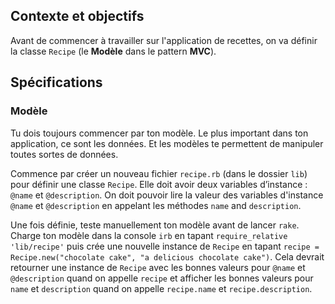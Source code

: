 ## Contexte et objectifs

Avant de commencer à travailler sur l'application de recettes, on va définir la classe `Recipe` (le **Modèle** dans le pattern **MVC**).

## Spécifications

### Modèle

Tu dois toujours commencer par ton modèle. Le plus important dans ton application, ce sont les données. Et les modèles te permettent de manipuler toutes sortes de données.

Commence par créer un nouveau fichier `recipe.rb` (dans le dossier `lib`) pour définir une classe `Recipe`. Elle doit avoir deux variables d’instance : `@name` et `@description`. On doit pouvoir lire la valeur des variables d'instance `@name` et `@description` en appelant les méthodes `name` and `description`.

Une fois définie, teste manuellement ton modèle avant de lancer `rake`. Charge ton modèle dans la console `irb` en tapant `require_relative 'lib/recipe'` puis crée une nouvelle instance de `Recipe` en tapant `recipe = Recipe.new("chocolate cake", "a delicious chocolate cake")`. Cela devrait retourner une instance de `Recipe` avec les bonnes valeurs pour `@name` et `@description` quand on appelle `recipe` et afficher les bonnes valeurs pour `name` et `description` quand on appelle `recipe.name` et `recipe.description`.
